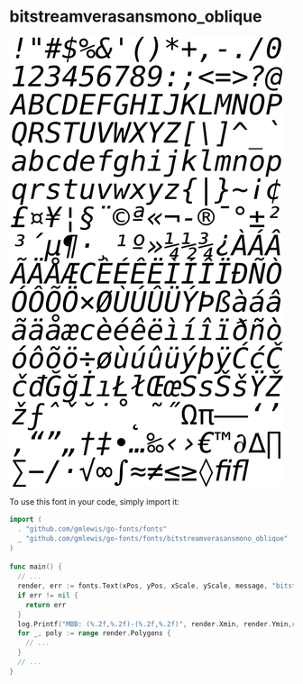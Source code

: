 # bitstreamverasansmono_oblique

![bitstreamverasansmono_oblique](bitstreamverasansmono_oblique.png)

To use this font in your code, simply import it:

```go
import (
  . "github.com/gmlewis/go-fonts/fonts"
  _ "github.com/gmlewis/go-fonts/fonts/bitstreamverasansmono_oblique"
)

func main() {
  // ...
  render, err := fonts.Text(xPos, yPos, xScale, yScale, message, "bitstreamverasansmono_oblique")
  if err != nil {
    return err
  }
  log.Printf("MBB: (%.2f,%.2f)-(%.2f,%.2f)", render.Xmin, render.Ymin,render.Xmax, render.Ymax)
  for _, poly := range render.Polygons {
    // ...
  }
  // ...
}
```
